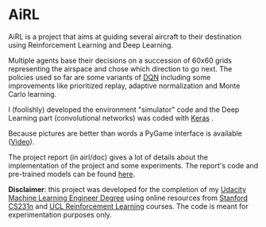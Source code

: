 # AiRL
AiRL is a project that aims at guiding several aircraft to their destination using Reinforcement Learning and Deep Learning.

Multiple agents base their decisions on a succession of 60x60 grids representing the airspace and chose which direction to go next. The policies used so far are some variants of [DQN](https://www.cs.toronto.edu/~vmnih/docs/dqn.pdf "DQN Paper")   including some improvements like prioritized replay, adaptive normalization and Monte Carlo learning.

I (foolishly) developed the environment "simulator" code and the Deep Learning part (convolutional networks) was coded with [Keras](https://keras.io/ "Keras") .

Because pictures are better than words a PyGame interface is available ([Video](https://youtu.be/a0b6hNB-CpQ "Cool Video")).

The project report (in airl/doc) gives a lot of details about the implementation of the project and some experiments. The report's code and pre-trained models can be found [here](https://github.com/malkayo/AiRL-Report "Report Files").

__Disclaimer__: this project was developed for the completion of my [Udacity Machine Learning Engineer Degree](https://www.udacity.com/course/machine-learning-engineer-nanodegree--nd009 "Udacity") using online resources from [Stanford CS231n](http://cs231n.stanford.edu/ "CS231n") and [UCL Reinforcement Learning](http://www0.cs.ucl.ac.uk/staff/d.silver/web/Teaching.html "Silver") courses. The code is meant for experimentation purposes only.

